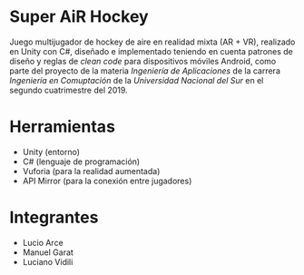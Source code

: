 # Super AiR Hockey

Juego multijugador de hockey de aire en realidad mixta (AR + VR), realizado en Unity con C#, diseñado e implementado teniendo en cuenta patrones de diseño y reglas de _clean code_ para dispositivos móviles Android, como parte del proyecto de la materia _Ingeniería de Aplicaciones_ de la carrera _Ingeniería en Comuptación_ de la _Universidad Nacional del Sur_ en el segundo cuatrimestre del 2019.

# Herramientas

- Unity (entorno)
- C# (lenguaje de programación)
- Vuforia (para la realidad aumentada)
- API Mirror (para la conexión entre jugadores)

# Integrantes

- Lucio Arce
- Manuel Garat
- Luciano Vidili
